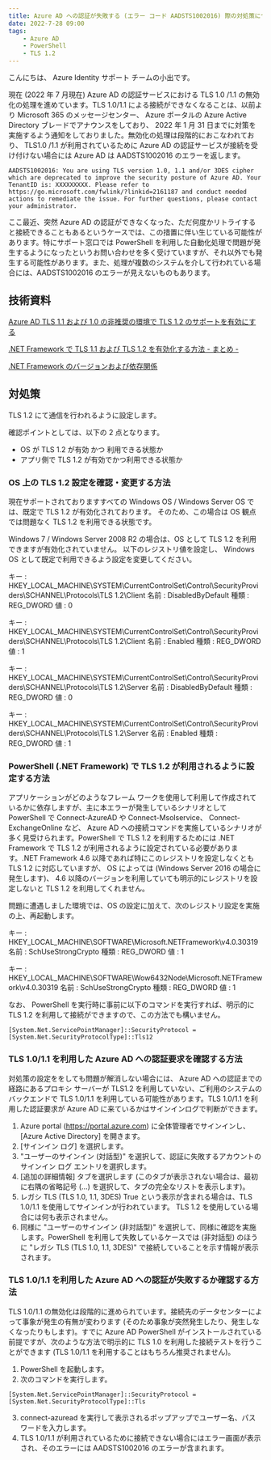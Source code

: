 ```yaml
---
title: Azure AD への認証が失敗する (エラー コード AADSTS1002016) 際の対処策について
date: 2022-7-28 09:00
tags:
    - Azure AD
    - PowerShell
    - TLS 1.2
---
```



こんにちは、 Azure Identity サポート チームの小出です。

現在 (2022 年 7 月現在) Azure AD の認証サービスにおける TLS 1.0 /1.1 の無効化の処理を進めています。TLS 1.0/1.1 による接続ができなくなることは、以前より Microsoft 365 のメッセージセンター、 Azure ポータルの Azure Active Directory ブレードでアナウンスをしており、 2022 年 1 月 31 日までに対策を実施するよう通知をしておりました。無効化の処理は段階的におこなわれており、 TLS1.0 /1.1 が利用されているために Azure AD の認証サービスが接続を受け付けない場合には Azure AD は AADSTS1002016 のエラーを返します。

```
AADSTS1002016: You are using TLS version 1.0, 1.1 and/or 3DES cipher which are deprecated to improve the security posture of Azure AD. Your TenantID is: XXXXXXXXX. Please refer to https://go.microsoft.com/fwlink/?linkid=2161187 and conduct needed actions to remediate the issue. For further questions, please contact your administrator.
```

ここ最近、突然 Azure AD の認証ができなくなった、ただ何度かリトライすると接続できることもあるというケースでは、この措置に伴い生じている可能性があります。特にサポート窓口では PowerShell を利用した自動化処理で問題が発生するようになったというお問い合わせを多く受けていますが、それ以外でも発生する可能性があります。また、処理が複数のシステムを介して行われている場合には、AADSTS1002016 のエラーが見えないものもあります。

## 技術資料
[Azure AD TLS 1.1 および 1.0 の非推奨の環境で TLS 1.2 のサポートを有効にする](https://docs.microsoft.com/ja-jp/troubleshoot/azure/active-directory/enable-support-tls-environment?tabs=azure-monitor
)

[.NET Framework で TLS 1.1 および TLS 1.2 を有効化する方法 - まとめ -](https://jpdsi.github.io/blog/internet-explorer-microsoft-edge/dotnet-framework-tls12/
)

[.NET Framework のバージョンおよび依存関係](https://docs.microsoft.com/ja-jp/dotnet/framework/migration-guide/versions-and-dependencies
)

## 対処策
TLS 1.2 にて通信を行われるように設定します。

確認ポイントとしては、以下の 2 点となります。

- OS が TLS 1.2 が有効 かつ 利用できる状態か
- アプリ側で TLS 1.2 が有効でかつ利用できる状態か

### OS 上の TLS 1.2 設定を確認・変更する方法
現在サポートされておりますすべての Windows OS / Windows Server OS では、既定で TLS 1.2 が有効化されております。
そのため、この場合は OS 観点では問題なく TLS 1.2 を利用できる状態です。

Windows 7 / Windows Server 2008 R2 の場合は、OS として TLS 1.2  を利用できますが有効化されていません。
以下のレジストリ値を設定し、 Windows OS として既定で利用できるよう設定を変更してください。

キー : HKEY_LOCAL_MACHINE\SYSTEM\CurrentControlSet\Control\SecurityProviders\SCHANNEL\Protocols\TLS 1.2\Client
名前 : DisabledByDefault
種類 : REG_DWORD
値 : 0

キー : HKEY_LOCAL_MACHINE\SYSTEM\CurrentControlSet\Control\SecurityProviders\SCHANNEL\Protocols\TLS 1.2\Client
名前 : Enabled
種類 : REG_DWORD
値 : 1

キー : HKEY_LOCAL_MACHINE\SYSTEM\CurrentControlSet\Control\SecurityProviders\SCHANNEL\Protocols\TLS 1.2\Server
名前 : DisabledByDefault
種類 : REG_DWORD
値 : 0

キー : HKEY_LOCAL_MACHINE\SYSTEM\CurrentControlSet\Control\SecurityProviders\SCHANNEL\Protocols\TLS 1.2\Server
名前 : Enabled
種類 : REG_DWORD
値 : 1


### PowerShell (.NET Framework) で TLS 1.2 が利用されるように設定する方法
アプリケーションがどのようなフレーム ワークを使用して利用して作成されているかに依存しますが、主に本エラーが発生しているシナリオとして PowerShell で  Connect-AzureAD や Connect-Msolservice、 Connect-ExchangeOnline など、 Azure AD への接続コマンドを実施しているシナリオが多く見受けられます。PowerShell で TLS 1.2 を利用するためには .NET Framework で TLS 1.2 が利用されるように設定されている必要があります。.NET Framework 4.6 以降であれば特にこのレジストリを設定しなくとも TLS 1.2 に対応していますが、 OS によっては (Windows Server 2016 の場合に発生します)、 4.6 以降のバージョンを利用していても明示的にレジストリを設定しないと TLS 1.2 を利用してくれません。

問題に遭遇しました環境では、OS の設定に加えて、次のレジストリ設定を実施の上、再起動します。

キー : HKEY_LOCAL_MACHINE\SOFTWARE\Microsoft\.NETFramework\v4.0.30319
名前 : SchUseStrongCrypto
種類 : REG_DWORD
値 : 1

キー : HKEY_LOCAL_MACHINE\SOFTWARE\Wow6432Node\Microsoft\.NETFramework\v4.0.30319
名前 : SchUseStrongCrypto
種類 : REG_DWORD
値 : 1

なお、 PowerShell を実行時に事前に以下のコマンドを実行すれば、明示的に TLS 1.2 を利用して接続ができますので、この方法でも構いません。
 
  ```
[System.Net.ServicePointManager]::SecurityProtocol = [System.Net.SecurityProtocolType]::Tls12
  ```

### TLS 1.0/1.1 を利用した Azure AD への認証要求を確認する方法 
対処策の設定ををしても問題が解消しない場合には、 Azure AD への認証までの経路にあるプロキシ サーバーが TLS1.2 を利用していない、ご利用のシステムのバックエンドで TLS 1.0/1.1 を利用している可能性があります。TLS 1.0/1.1 を利用した認証要求が Azure AD に来ているかはサインインログで判断ができます。

1. Azure portal (https://portal.azure.com) に全体管理者でサインインし、 [Azure Active Directory] を開きます。
2. [サインイン ログ] を選択します。
3. "ユーザーのサインイン (対話型)" を選択して、認証に失敗するアカウントのサインイン ログ エントリを選択します。
4. [追加の詳細情報] タブを選択します (このタブが表示されない場合は、最初に右隅の省略記号 (...) を選択して、タブの完全なリストを表示します)。
5. レガシ TLS (TLS 1.0, 1.1, 3DES) True という表示が含まれる場合は、TLS 1.0/1.1 を使用してサインインが行われています。 TLS 1.2 を使用している場合には何も表示されません。
6. 同様に "ユーザーのサインイン (非対話型)" を選択して、同様に確認を実施します。PowerShell を利用して失敗しているケースでは (非対話型) のほうに "レガシ TLS (TLS 1.0, 1.1, 3DES)" で接続していることを示す情報が表示されます。

### TLS 1.0/1.1 を利用した Azure AD への認証が失敗するか確認する方法 
TLS 1.0/1.1 の無効化は段階的に進められています。接続先のデータセンターによって事象が発生の有無が変わります (そのため事象が突然発生したり、発生しなくなったりもします)。すでに Azure AD PowerShell がインストールされている前提ですが、次のような方法で明示的に TLS 1.0 を利用した接続テストを行うことができます (TLS 1.0/1.1 を利用することはもちろん推奨されません)。

1. PowerShell を起動します。
2. 次のコマンドを実行します。
  ```
[System.Net.ServicePointManager]::SecurityProtocol = [System.Net.SecurityProtocolType]::Tls
  ```
3. connect-azuread を実行して表示されるポップアップでユーザー名、パスワードを入力します。
4. TLS 1.0/1.1 が利用されているために接続できない場合にはエラー画面が表示され、そのエラーには AADSTS1002016 のエラーが含まれます。 
